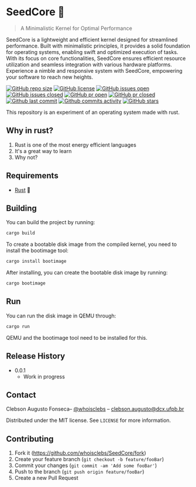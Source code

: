 # SeedCore 🌱

>  A Minimalistic Kernel for Optimal Performance

SeedCore is a lightweight and efficient kernel designed for streamlined performance. Built with minimalistic principles, it provides a solid foundation for operating systems, enabling swift and optimized execution of tasks. With its focus on core functionalities, SeedCore ensures efficient resource utilization and seamless integration with various hardware platforms. Experience a nimble and responsive system with SeedCore, empowering your software to reach new heights.

[![GitHub repo size][repo-size]][project-url]
[![GitHub license][license]][license-url]
[![GitHub issues open][issues-open]][issues-url]
[![GitHub issues closed][issues-closed]][issues-url]
[![GitHub pr open][pr-open]][pr-url]
[![GitHub pr closed][pr-closed]][pr-url]
[![Github last commit][last-commit]][commit-url]
[![Github commits activity][commit-activity]][commit-url]
[![GitHub stars][stars]][stargazers]

This repository is an experiment of an operating system made with rust.

## Why in rust? 

1. Rust is one of the most energy efficient languages
2. It's a great way to learn
3. Why not?

## Requirements

* [Rust](https://doc.rust-lang.org/cargo/getting-started/installation.html) 🦀

## Building

You can build the project by running:

```sh
cargo build
```

To create a bootable disk image from the compiled kernel, you need to install the bootimage tool:

```sh
cargo install bootimage
```


After installing, you can create the bootable disk image by running:

```sh
cargo bootimage
```
## Run

You can run the disk image in QEMU through:

```sh
cargo run
```

QEMU and the bootimage tool need to be installed for this.

## Release History

* 0.0.1
  * Work in progress

## Contact

Clebson Augusto Fonseca– [@whoisclebs](https://www.linkedin.com/in/whoisclebs/) – clebson.augusto@dcx.ufpb.br

Distributed under the MIT license. See ``LICENSE`` for more information.

## Contributing

1. Fork it (<https://github.com/whoisclebs/SeedCore/fork>)
2. Create your feature branch (`git checkout -b feature/fooBar`)
3. Commit your changes (`git commit -am 'Add some fooBar'`)
4. Push to the branch (`git push origin feature/fooBar`)
5. Create a new Pull Request

<!-- Markdown link & img dfn's -->
[repo-size]: https://img.shields.io/github/repo-size/whoisclebs/SeedCore?color=greendark
[project-url]: https://github.com/whoisclebs/SeedCore
[license]: https://img.shields.io/github/license/whoisclebs/SeedCore
[license-url]: https://github.com/whoisclebs/SeedCore/blob/main/LICENSE
[issues-open]:https://img.shields.io/github/issues/whoisclebs/SeedCore
[issues-closed]: https://img.shields.io/github/issues-closed/whoisclebs/SeedCore
[issues-url]: https://github.com/whoisclebs/SeedCore/issues
[pr-open]: https://img.shields.io/github/issues-pr/whoisclebs/SeedCore
[pr-closed]: https://img.shields.io/github/issues-pr-closed/whoisclebs/SeedCore
[pr-url]: https://github.com/whoisclebs/SeedCore/pulls
[stars]: https://img.shields.io/github/stars/whoisclebs/SeedCore?style=social
[stargazers]: https://github.com/whoisclebs/SeedCore/stargazers
[commit-activity]: https://img.shields.io/github/commit-activity/m/whoisclebs/SeedCore
[commit-url]: https://github.com/whoisclebs/SeedCore/commits
[last-commit]: https://img.shields.io/github/last-commit/whoisclebs/SeedCore
